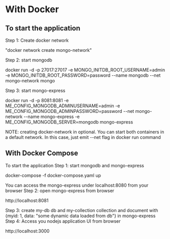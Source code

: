 # **With Docker**

## To start the application
Step 1: Create docker network

"docker network create mongo-network"


Step 2: start mongodb

docker run -d -p 27017:27017 -e MONGO_INITDB_ROOT_USERNAME=admin -e MONGO_INITDB_ROOT_PASSWORD=password --name mongodb --net mongo-network mongo    


Step 3: start mongo-express

docker run -d -p 8081:8081 -e ME_CONFIG_MONGODB_ADMINUSERNAME=admin -e ME_CONFIG_MONGODB_ADMINPASSWORD=password --net mongo-network --name mongo-express -e ME_CONFIG_MONGODB_SERVER=mongodb mongo-express   


NOTE: creating docker-network in optional. You can start both containers in a default network. In this case, just emit --net flag in docker run command

## With Docker Compose

To start the application
Step 1: start mongodb and mongo-express

docker-compose -f docker-compose.yaml up


You can access the mongo-express under localhost:8080 from your browser
Step 2: open mongo-express from browser

http://localhost:8081


Step 3: create my-db db and my-collection collection and document with {myid: 1, data: "some dynamic data loaded from db"} in mongo-express
Step 4: Access you nodejs application UI from browser

http://localhost:3000
